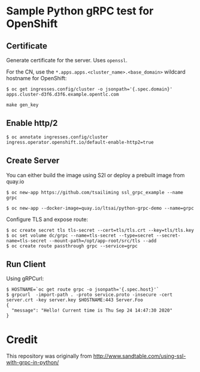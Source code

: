 # Sample Python gRPC test for OpenShift 

## Certificate

Generate certificate for the server. Uses `openssl`. 

For the CN, use the `*.apps.apps.<cluster_name>.<base_domain>` wildcard hostname for OpenShift:

```
$ oc get ingresses.config/cluster -o jsonpath='{.spec.domain}'
apps.cluster-d3f6.d3f6.example.opentlc.com
```

```
make gen_key
```

## Enable http/2

```
$ oc annotate ingresses.config/cluster ingress.operator.openshift.io/default-enable-http2=true
```

## Create Server

You can either build the image using S2I or deploy a prebuilt image from quay.io

```
$ oc new-app https://github.com/tsailiming ssl_grpc_example --name grpc
```

```
$ oc new-app --docker-image=quay.io/ltsai/python-grpc-demo --name=grpc
```

Configure TLS and expose route:
```
$ oc create secret tls tls-secret --cert=tls/tls.crt --key=tls/tls.key 
$ oc set volume dc/grpc --name=tls-secret --type=secret --secret-name=tls-secret --mount-path=/opt/app-root/src/tls --add
$ oc create route passthrough grpc --service=grpc
```


## Run Client

Using gRPCurl:

```
$ HOSTNAME=`oc get route grpc -o jsonpath='{.spec.host}'`
$ grpcurl  -import-path . -proto service.proto -insecure -cert server.crt -key server.key $HOSTNAME:443 Server.Foo
{
  "message": "Hello! Current time is Thu Sep 24 14:47:30 2020"
}
```

# Credit

This repository was originally from http://www.sandtable.com/using-ssl-with-grpc-in-python/

